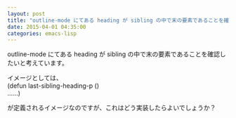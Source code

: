 ```yaml
---
layout: post
title: "outline-mode にてある heading が sibling の中で末の要素であることを確認するには？"
date: 2015-04-01 04:35:00
categories: emacs-lisp
---
```

<p>outline-mode にてある heading が sibling の中で末の要素であることを確認したいと考えています。</p>

<p>イメージとしては、<br>
(defun last-sibling-heading-p ()<br>
   ......)</p>

<p>が定義されるイメージなのですが、これはどう実装したらよいでしょうか？</p>
